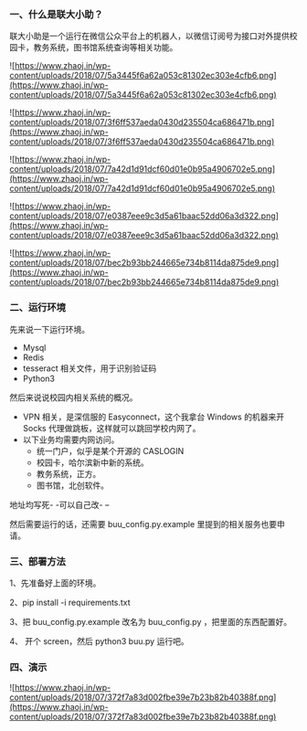 ### 一、什么是联大小助？
联大小助是一个运行在微信公众平台上的机器人，以微信订阅号为接口对外提供校园卡，教务系统，图书馆系统查询等相关功能。

![https://www.zhaoj.in/wp-content/uploads/2018/07/5a3445f6a62a053c81302ec303e4cfb6.png](https://www.zhaoj.in/wp-content/uploads/2018/07/5a3445f6a62a053c81302ec303e4cfb6.png)

![https://www.zhaoj.in/wp-content/uploads/2018/07/3f6ff537aeda0430d235504ca686471b.png](https://www.zhaoj.in/wp-content/uploads/2018/07/3f6ff537aeda0430d235504ca686471b.png)

![https://www.zhaoj.in/wp-content/uploads/2018/07/7a42d1d91dcf60d01e0b95a4906702e5.png](https://www.zhaoj.in/wp-content/uploads/2018/07/7a42d1d91dcf60d01e0b95a4906702e5.png)

![https://www.zhaoj.in/wp-content/uploads/2018/07/e0387eee9c3d5a61baac52dd06a3d322.png](https://www.zhaoj.in/wp-content/uploads/2018/07/e0387eee9c3d5a61baac52dd06a3d322.png)

![https://www.zhaoj.in/wp-content/uploads/2018/07/bec2b93bb244665e734b8114da875de9.png](https://www.zhaoj.in/wp-content/uploads/2018/07/bec2b93bb244665e734b8114da875de9.png)

### 二、运行环境
先来说一下运行环境。

- Mysql
- Redis
- tesseract 相关文件，用于识别验证码
- Python3

然后来说说校园内相关系统的概况。

- VPN 相关，是深信服的 Easyconnect，这个我拿台 Windows  的机器来开 Socks 代理做跳板，这样就可以跳回学校内网了。
- 以下业务均需要内网访问。
  - 统一门户，似乎是某个开源的 CASLOGIN
  - 校园卡，哈尔滨新中新的系统。
  - 教务系统，正方。
  - 图书馆，北创软件。

地址均写死- -可以自己改- –

然后需要运行的话，还需要 buu_config.py.example 里提到的相关服务也要申请。

### 三、部署方法
1、先准备好上面的环境。

2、pip install -i requirements.txt

3、把 buu_config.py.example 改名为 buu_config.py ，把里面的东西配置好。

4、 开个 screen，然后 python3 buu.py 运行吧。

### 四、演示
![https://www.zhaoj.in/wp-content/uploads/2018/07/372f7a83d002fbe39e7b23b82b40388f.png](https://www.zhaoj.in/wp-content/uploads/2018/07/372f7a83d002fbe39e7b23b82b40388f.png)
